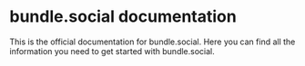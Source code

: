 # bundle.social documentation
This is the official documentation for bundle.social. Here you can find all the information you need to get started with bundle.social.
